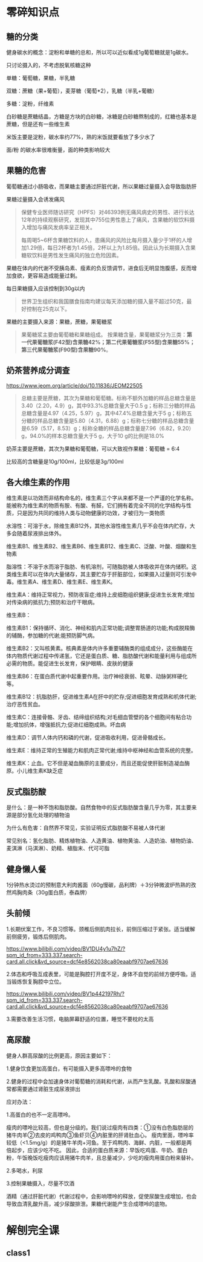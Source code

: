 # 零碎知识点

## 糖的分类

健身碳水的概念：淀粉和单糖的总和，所以可以近似看成1g葡萄糖就是1g碳水。

只讨论摄入的，不考虑脱氧核糖这种

单糖：葡萄糖，果糖，半乳糖

双糖：蔗糖（果+葡萄），麦芽糖（葡萄*2），乳糖（半乳+葡糖）

多糖：淀粉，纤维素

白砂糖是蔗糖结晶，方糖是方块的白砂糖，冰糖是白砂糖熬制成的，红糖也基本是蔗糖，但是还有一些维生素

米饭主要是淀粉，碳水率约77%，熟的米饭就要看放了多少水了

面/粉  的碳水率很难衡量，面的种类影响较大

## 果糖的危害

葡萄糖通过小肠吸收，而果糖主要通过肝脏代谢，所以果糖过量摄入会导致脂肪肝

果糖过量摄入会诱发痛风

> 保健专业医师随访研究（HPFS）对46393例无痛风病史的男性、进行长达12年的持续观察研究，发现其中755位男性患上了痛风，含果糖的软饮料摄入增加与痛风发病率呈正相关。
>
> 每周喝5~6杯含果糖饮料的人，患痛风的风险比每月摄入量少于1杯的人增加1.29倍，每日2杯者为1.45倍，2杯以上为1.85倍。因此认为长期摄入含果糖软饮料是男性发生痛风的独立危险因素。

果糖在体内的代谢不受胰岛素、瘦素的负反馈调节，进食后无明显饱腹感，反而增加食欲，更容易造成能量过剩。

每日果糖摄入应该控制到30g以内

> 世界卫生组织和我国膳食指南均建议每天添加糖的摄入量不超过50克，最好控制在25克以下。

果糖的主要摄入来源：果糖，蔗糖，果葡糖浆

> 果葡糖浆主要由葡萄糖和果糖组成。 按果糖含量，果葡糖浆分为三类：**第一代果葡糖浆(F42型)含果糖42%；第二代果葡糖浆(F55型)含果糖55%；第三代果葡糖浆(F90型)含果糖90%**。

## 奶茶营养成分调查

https://www.jeom.org/article/doi/10.11836/JEOM22505

> 总糖主要是蔗糖，其次为果糖和葡萄糖。标称不额外加糖的样品总糖含量是3.40（2.20，4.9）g，其中93.3%总糖含量大于0.5 g；标称三分糖的样品总糖含量是4.97（4.25，5.97）g，其中47.4%总糖含量大于5 g；标称五分糖的样品总糖含量是5.80（4.31，6.88）g；标称七分糖的样品总糖含量是6.59（5.17，8.53）g；标称全糖的样品总糖含量是7.96（6.82，9.20）g，94.0%的样本总糖含量大于5 g，大于10 g的比例是18.0%

奶茶主要是蔗糖，其次为果糖和葡萄糖，可以大致视作果糖：葡萄糖 = 6:4

比较高的含糖量是10g/100ml，比较低是3g/100ml

## 各大维生素的作用

维生素是以功效而非结构命名的，维生素三个字从来都不是一个严谨的化学名称。能被称为维生素的物质有胺、有酸、有醛，它们拥有着完全不同的化学结构与性质，只是因为共同的维持人类与动物健康的功效，才被归为一类物质

水溶性：可溶于水，除维生素B12外，其他水溶性维生素几乎不会在体内贮存，大多会随着尿液排出体外。

维生素B1、维生素B2、维生素B6、维生素B12、维生素C、泛酸、叶酸、烟酸和生物素

脂溶性：不溶于水而溶于脂肪、有机溶剂，可随脂肪被人体吸收并在体内储积。这类维生素可以在体内大量储存，其主要贮存于肝脏部位，如果摄入过量则可引发中毒。维生素A、维生素D、维生素E、维生素K。



维生素A：维持正常视力，预防夜盲症;维持上皮细胞组织健康;促进生长发育;增加对传染病的抵抗力;预防和治疗干眼病。

维生素B：

​	维生素B1：保持循环、消化、神经和肌内正常功能;调整胃肠道的功能;构成脱羧酶的辅酶，参加糖的代谢;能预防脚气病。

​	维生素B2：又叫核黄素。核典素是体内许多重要辅酶类的组成成分，这些酶能在体内物质代谢过程中传递氢，它还是蛋白质、糖、脂肪酸代谢和能量利用与组成所必需的物质。能促进生长发育，保护眼睛、皮肤的健康



​	维生素B6：在蛋白质代谢中起重要作用。治疗神经衰弱、眩晕、动脉粥样硬化等。

​	维生素B12：抗脂肪肝，促进维生素A在肝中的贮存;促进细胞发育成熟和机体代谢;治疗恶性贫血。

维生素C：连接骨骼、牙齿、结缔组织结构;对毛细血管壁的各个细胞间有粘合功能;增加抗体，增强抵抗力;促进红细胞成熟。坏血病

维生素D：调节人体内钙和磷的代谢，促进吸收利用，促进骨骼成长。

维生素E：维持正常的生殖能力和肌肉正常代谢;维持中枢神经和血管系统的完整。

维生素K：止血。它不但是凝血酶原的主要成分，而且还能促使肝脏制造凝血酶原。小儿维生素K缺乏症



## 反式脂肪酸

是什么：是一种不饱和脂肪酸。自然食物中的反式脂肪酸含量几乎为零，其主要来源是部分氢化处理的植物油

为什么有危害：自然界不常见，实验证明反式脂肪酸不易被人体代谢

常见别名：氢化脂肪、精炼植物油、人造黄油、植物黄油、人造奶油、植物奶油、麦淇淋（马淇淋）、奶精、植脂末、代可可脂

## 健身懒人餐

1分钟热水烫过的预制意大利肉酱面（60g慢碳，品利牌）＋3分钟微波炉热熟的孜然鸡胸肉条（30g蛋白质，泰森牌）

## 头前倾

1.长期伏案工作，不良习惯等。颈椎后侧肌肉拉长，前侧压缩过于紧张。适当缓解前侧疲劳，锻炼后侧肌肉。

https://www.bilibili.com/video/BV1DU4y1u7hZ/?spm_id_from=333.337.search-card.all.click&vd_source=dcf4e8562038ca80eaabf9707ae67636

2.体态和呼吸互成表里，可能是胸腔打开度不足，身体不自觉的前倾方便呼吸。适当锻炼恢复胸腔中立位。

https://www.bilibili.com/video/BV1p442197Rh/?spm_id_from=333.337.search-card.all.click&vd_source=dcf4e8562038ca80eaabf9707ae67636

3.需要改善生活习惯，电脑屏幕舒适的位置，睡觉不要枕的太高

## 高尿酸

健身人群高尿酸的比例更高，原因主要如下：

1.健身饮食更加高蛋白，有可能摄入更多高嘌呤的食物

2.健身的过程中会加速身体对葡萄糖的消耗和代谢，从而产生乳酸。乳酸和尿酸通常都需要通过肾脏生成尿液排出



应对办法：

1.高蛋白的也不一定高嘌呤。

瘦肉的嘌呤比较高，但也是分级的。我们说过瘦肉有四类：①没有白色脂肪层的猪牛肉羊②去皮的鸡鸭肉③鱼虾贝④内脏里的肝肾肚血心。 瘦肉里面，嘌呤率较低（<1.5mg/g）的是猪牛羊肉+河鱼。至于鸡鸭肉、海鲜、内脏，一般都是两倍起步，应该少吃不吃。 因此，合适的蛋白质来源：早饭吃鸡蛋、牛奶、蛋白粉，午饭晚饭吃瘦肉应该用猪牛肉羊，且总量减少，少吃的瘦肉用蛋白粉来替补。

2.多喝水，利尿

3.控制果糖摄入，尽量不饮酒

酒精（通过肝脏代谢）代谢过程中，会影响嘌呤的释放，促使尿酸生成增加，也会导致血清乳酸升高，减少尿酸排泄。果糖代谢能产生合成嘌呤的底物。



# 解刨完全课

## class1


